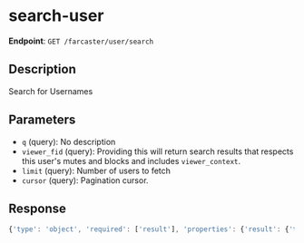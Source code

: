 # search-user

**Endpoint**: `GET /farcaster/user/search`

## Description
Search for Usernames

## Parameters
- `q` (query): No description
- `viewer_fid` (query): Providing this will return search results that respects this user's mutes and blocks and includes `viewer_context`.
- `limit` (query): Number of users to fetch
- `cursor` (query): Pagination cursor.

## Response
```typescript
{'type': 'object', 'required': ['result'], 'properties': {'result': {'type': 'object', 'required': ['users'], 'properties': {'users': {'type': 'array', 'items': {'$ref': '#/components/schemas/SearchedUser'}}, 'next': {'$ref': '#/components/schemas/NextCursor'}}}}}
```
